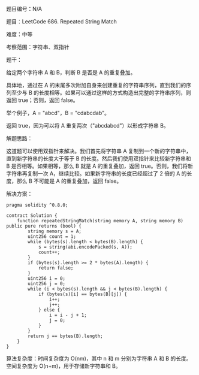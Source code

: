 题目编号：N/A

题目：LeetCode 686. Repeated String Match

难度：中等

考察范围：字符串、双指针

题干：

给定两个字符串 A 和 B，判断 B 是否是 A 的重复叠加。

具体地，通过在 A 的末尾多次附加自身来创建重复的字符串序列，直到我们的序列至少与 B 的长度相等。如果可以通过这样的方式构造出完整的字符串序列，则返回 true；否则，返回 false。

举个例子，A = "abcd"，B = "cdabcdab"。

返回 true，因为可以将 A 重复两次（"abcdabcd"）以形成字符串 B。

解题思路：

这道题可以使用双指针来解决。我们首先将字符串 A 复制到一个新的字符串中，直到新字符串的长度大于等于 B 的长度。然后我们使用双指针来比较新字符串和 B 是否相等。如果相等，那么 B 就是 A 的重复叠加，返回 true。否则，我们将新字符串再复制一次 A，继续比较。如果新字符串的长度已经超过了 2 倍的 A 的长度，那么 B 不可能是 A 的重复叠加，返回 false。

解决方案：

```solidity
pragma solidity ^0.8.0;

contract Solution {
    function repeatedStringMatch(string memory A, string memory B) public pure returns (bool) {
        string memory s = A;
        uint256 count = 1;
        while (bytes(s).length < bytes(B).length) {
            s = string(abi.encodePacked(s, A));
            count++;
        }
        if (bytes(s).length >= 2 * bytes(A).length) {
            return false;
        }
        uint256 i = 0;
        uint256 j = 0;
        while (i < bytes(s).length && j < bytes(B).length) {
            if (bytes(s)[i] == bytes(B)[j]) {
                i++;
                j++;
            } else {
                i = i - j + 1;
                j = 0;
            }
        }
        return j == bytes(B).length;
    }
}
```

算法复杂度：时间复杂度为 O(nm)，其中 n 和 m 分别为字符串 A 和 B 的长度。空间复杂度为 O(n+m)，用于存储新字符串和 B。
